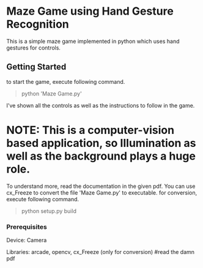 # Maze Game using Hand Gesture Recognition

This is a simple maze game implemented in python which uses hand gestures for controls.

## Getting Started
to start the game, execute following command.
> python 'Maze Game.py'

I've shown all the controls as well as the instructions to follow in the game.
# NOTE: This is a computer-vision based application, so Illumination as well as the background plays a huge role.
To understand more, read the documentation in the given pdf.
You can use cx_Freeze to convert the file 'Maze Game.py' to executable.
for conversion, execute following command.
> python setup.py build

### Prerequisites

Device: Camera

Libraries: arcade, opencv, cx_Freeze (only for conversion)
#read the damn pdf

